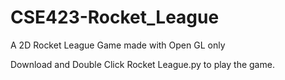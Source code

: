 # CSE423-Rocket_League
 A 2D Rocket League Game made with Open GL only

Download and Double Click Rocket League.py to play the game.  
